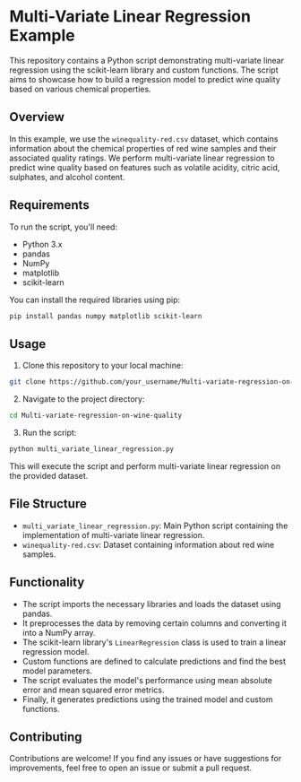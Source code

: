 

# Multi-Variate Linear Regression Example

This repository contains a Python script demonstrating multi-variate linear regression using the scikit-learn library and custom functions. The script aims to showcase how to build a regression model to predict wine quality based on various chemical properties.

## Overview

In this example, we use the `winequality-red.csv` dataset, which contains information about the chemical properties of red wine samples and their associated quality ratings. We perform multi-variate linear regression to predict wine quality based on features such as volatile acidity, citric acid, sulphates, and alcohol content.

## Requirements

To run the script, you'll need:

- Python 3.x
- pandas
- NumPy
- matplotlib
- scikit-learn

You can install the required libraries using pip:

```bash
pip install pandas numpy matplotlib scikit-learn
```

## Usage

1. Clone this repository to your local machine:

```bash
git clone https://github.com/your_username/Multi-variate-regression-on-wine-quality.git
```
2. Navigate to the project directory:

```bash
cd Multi-variate-regression-on-wine-quality
```

3. Run the script:

```bash
python multi_variate_linear_regression.py
```

This will execute the script and perform multi-variate linear regression on the provided dataset.

## File Structure

- `multi_variate_linear_regression.py`: Main Python script containing the implementation of multi-variate linear regression.
- `winequality-red.csv`: Dataset containing information about red wine samples.

## Functionality

- The script imports the necessary libraries and loads the dataset using pandas.
- It preprocesses the data by removing certain columns and converting it into a NumPy array.
- The scikit-learn library's `LinearRegression` class is used to train a linear regression model.
- Custom functions are defined to calculate predictions and find the best model parameters.
- The script evaluates the model's performance using mean absolute error and mean squared error metrics.
- Finally, it generates predictions using the trained model and custom functions.

## Contributing

Contributions are welcome! If you find any issues or have suggestions for improvements, feel free to open an issue or submit a pull request.

